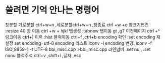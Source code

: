 
# 쓸려면 기억 안나는 명령어
창분할 가로분할 ctrl+w+n  ,세로분할ctrl+w+n  ,창종료 ctrl +w +c
창크기변견  :resize 40
창 이동 ctrl +w + hjkl
탭생성 :tabnew
탭이동 gt ,gT
이전페이지 ctrl +^
링크이동 ctrl+]
이력 :hist
블럭이동 ctrl+f ,ctrl+b
encoding 확인 :set encoding 재설정 set encoding=utf-8
encoding 리스트 iconv -l
encoding 변경. iconv -f ISO_8859-1 -t UTF-8 bbi_misc.cpp >bbi_misc.cpp
라인넘버 :set nu , :set nonu
블럭주석 ctrl+v ,shift+i ,글자 ,esc



